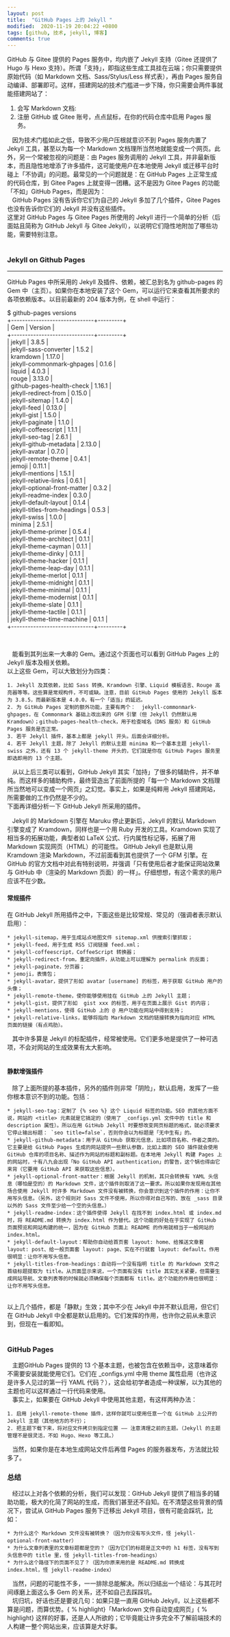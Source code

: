 ```yaml
---
layout: post
title:  "GitHub Pages 上的 Jekyll "
modified:  2020-11-19 20:04:22 +0800
tags: [github, 技术, jekyll, 博客]
comments: true
---
```



GitHub 与 Gitee 提供的 Pages 服务中，均内嵌了 Jekyll 支持（Gitee 还提供了 Hugo 与 Hexo 支持）。所谓「支持」，即指这些生成工具挂在云端；你只需要提供原始代码（如 Markdown 文档、Sass/Stylus/Less 样式表），再由 Pages 服务自动编译、部署即可。这样，搭建网站的技术门槛进一步下降，你只需要会两件事就能搭建网站了：   
  
1. 会写 Markdown 文档:
2. 注册 GitHub 或 Gitee 账号，点点鼠标，在你的代码仓库中启用 Pages 服务。  


&nbsp;&nbsp; 因为技术门槛如此之低，导致不少用户压根就意识不到 Pages 服务内置了 Jekyll 工具，甚至以为每一个 Markdown 文档理所当然地就能变成一个网页。此外，另一个常被忽视的问题是：由 Pages 服务调用的 Jekyll 工具，并非最新版本，而且隐性地增添了许多插件，这可能使用户在本地使用 Jekyll 或迁移平台时碰上「不协调」的问题。最常见的一个问题就是：在 GitHub Pages 上正常生成的代码仓库，到 Gitee Pages 上就变得一团糟。这不是因为 Gitee Pages 的功能「不如」GitHub Pages，而是因为：  
&nbsp;&nbsp; GitHub Pages 没有告诉你它们为自己的 Jekyll 多加了几个插件，Gitee Pages 也没有告诉你它们的 Jekyll 并没有这些插件。  
这里对 GitHub Pages 与 Gitee Pages 所使用的 Jekyll 进行一个简单的分析（后面姑且简称为 GitHub Jekyll 与 Gitee Jekyll），以说明它们隐性地附加了哪些功能，需要特别注意。  
<br>

<!--more-->

### <b>Jekyll on Github Pages</b>
----


GitHub Pages 中所采用的 Jekyll 及插件、依赖，被汇总到名为 github-pages 的 Gem 中（主页）。如果你在本地安装了这个 Gem，可以运行它来查看其所要求的各项依赖版本。以目前最新的 204 版本为例，在 shell 中运行：  
>   
$ github-pages versions  
+------------------------------+---------+  
| Gem | Version |  
+------------------------------+---------+  
| jekyll | 3.8.5 |  
| jekyll-sass-converter | 1.5.2 |  
| kramdown | 1.17.0 |  
| jekyll-commonmark-ghpages | 0.1.6 |  
| liquid | 4.0.3 |  
| rouge | 3.13.0 |  
| github-pages-health-check | 1.16.1 |  
| jekyll-redirect-from | 0.15.0 |  
| jekyll-sitemap | 1.4.0 |  
| jekyll-feed | 0.13.0 |  
| jekyll-gist | 1.5.0 |  
| jekyll-paginate | 1.1.0 |  
| jekyll-coffeescript | 1.1.1 |  
| jekyll-seo-tag | 2.6.1 |  
| jekyll-github-metadata | 2.13.0 |  
| jekyll-avatar | 0.7.0 |  
| jekyll-remote-theme | 0.4.1 |  
| jemoji | 0.11.1 |  
| jekyll-mentions | 1.5.1 |  
| jekyll-relative-links | 0.6.1 |  
| jekyll-optional-front-matter | 0.3.2 |  
| jekyll-readme-index | 0.3.0 |  
| jekyll-default-layout | 0.1.4 |  
| jekyll-titles-from-headings | 0.5.3 |  
| jekyll-swiss | 1.0.0 |  
| minima | 2.5.1 |  
| jekyll-theme-primer | 0.5.4 |  
| jekyll-theme-architect | 0.1.1 |  
| jekyll-theme-cayman | 0.1.1 |  
| jekyll-theme-dinky | 0.1.1 |  
| jekyll-theme-hacker | 0.1.1 |  
| jekyll-theme-leap-day | 0.1.1 |  
| jekyll-theme-merlot | 0.1.1 |  
| jekyll-theme-midnight | 0.1.1 |  
| jekyll-theme-minimal | 0.1.1 |  
| jekyll-theme-modernist | 0.1.1 |  
| jekyll-theme-slate | 0.1.1 |  
| jekyll-theme-tactile | 0.1.1 |  
| jekyll-theme-time-machine | 0.1.1 |  
+------------------------------+---------+  

<br/>

&nbsp;&nbsp; 能看到其列出来一大串的 Gem。通过这个页面也可以看到 GitHub Pages 上的 Jekyll 版本及相关依赖。  
以上这些 Gem，可以大致划分为四类：  

	1. Jekyll 及其依赖，比如 Sass 转换、Kramdown 引擎、Liquid 模板语言、Rouge 高亮器等等。这些算是常规构件，不可或缺。注意，目前 GitHub Pages 使用的 Jekyll 版本为 3.8.5，而最新版本是 4.0.0，有一个「适当」的延迟。  
	2. 为 GitHub Pages 定制的额外功能，主要有两个：  jekyll-commonmark-ghpages，在 Commonmark 基础上改出来的 GFM 引擎（但 Jekyll 仍然默认用 Kramdown）；github-pages-health-check，用于检查域名（DNS 服务）和 GitHub Pages 服务是否正常。  
	3. 若干 Jekyll 插件，基本上都是 jekyll 开头。后面会详细分析。  
	4. 若干 Jekyll 主题，除了 Jekyll 的默认主题 minima 和一个基本主题 jekyll-swiss 之外，还有 13 个 jekyll-theme 开头的，它们就是你在 GitHub Pages 服务里即选即用的 13 个主题。  


&nbsp;&nbsp; 从以上后三类可以看到，GitHub Jekyll 其实「加持」了很多的辅助件，并不单纯。而这样多的辅助构件，最终营造出了前面所提的「每一个 Markdown 文档理所当然地可以变成一个网页」之幻觉。事实上，如果是纯粹用 Jekyll 搭建网站，所需要做的工作仍然是不少的。  
下面再详细分析一下 GitHub Jekyll 所采用的插件。

&nbsp;&nbsp; Jekyll 的 Markdown 引擎在 Maruku 停止更新后，Jekyll 的默认 Markdown 引擎变成了 Kramdown，同样也是一个用 Ruby 开发的工具。Kramdown 实现了相当多的拓展功能，典型者如 LaTeX 公式、行内属性标记等，拓展了用 Markdown 实现网页（HTML）的可能性。
GitHub Jekyll 也是默认用 Kramdown 渲染 Markdown，不过前面看到其也提供了一个 GFM 引擎。在 GitHub 的官方文档中对此有特别说明，并强调「只有使用后者才能保证网站效果与 GitHub 中（渲染的 Markdown 页面）的一样」。仔细想想，有这个需求的用户应该不在少数。  

#### 常规插件

在 GitHub Jekyll 所用插件之中，下面这些是比较常规、常见的（强调者表示默认启用）：   

	* jekyll-sitemap，用于生成站点地图文件 sitemap.xml 供搜索引擎抓取；  
	* jekyll-feed，用于生成 RSS 订阅链接 feed.xml；  
	* jekyll-coffeescript，CoffeeScript 转换器；  
	* jekyll-redirect-from，重定向插件，从功能上可以理解为 permalink 的反面；  
	* jekyll-paginate，分页器；  
	* jemoji，表情包；  
	* jekyll-avatar，提供了形如 avatar [username] 的标签，用于获取 GitHub 用户的头像；  
	* jekyll-remote-theme，使你能够使用挂在 GitHub 上的 Jekyll 主题；  
	* jekyll-gist，提供了形如  gist xxx 的标签，用于在页面上展示 Gist 的内容；  
	* jekyll-mentions，使得 GitHub 上的 @ 用户功能在网站中得到支持；  
	* jekyll-relative-links，能够将指向 Markdown 文档的链接转换为指向对应 HTML 页面的链接（有点鸡肋）。  


&nbsp;&nbsp; 其中许多算是 Jekyll 的标配插件，经常被使用。它们更多地是提供了一种可选项，不会对网站的生成效果有太大影响。  
<br>
#### 静默增强插件

&nbsp;&nbsp; 除了上面所提的基本插件，另外的插件则非常「阴险」，默认启用，发挥了一些你根本意识不到的功能。包括：   

	* jekyll-seo-tag：定制了 {% seo %} 这个 Liquid 标签的功能。SEO 的其他方面不说，网站的 <title> 元素就是它搞定的（使用了 _configs.yml 文件中的 title 和 description 属性）。所以在用 GitHub Jekyll 时要想改变网页标题的格式，就必须要求它停止输出标题： `seo title=false`，否则你会以为标题是「无中生有」的。  
	* jekyll-github-metadata：用于从 GitHub 获取元信息，比如项目名称、作者之类的。它主要是给 GitHub Pages 生成的网站提供一些默认参数，比如上面的 SEO 插件就会使用 GitHub 仓库的项目名称、描述作为网站的标题和副标题。在本地用 Jekyll 构建 Pages 上的网站时，十有八九会出现「No GitHub API authentication」的警告，这个锅也得由它来背（它要用 GitHub API 来获取这些信息）。  
	* jekyll-optional-front-matter：根据 Jekyll 的机制，其只会转换有 YAML 头信息（哪怕是空的）的 Markdown 文件，这个插件则取消了这一要求。所以如果你发现用在其他场合使用 Jekyll 时许多 Markdown 文件没有被转换，你会意识到这个插件的作用：让你不用写头信息。（另外，这个规则对 Sass 文件不使用，所以你得对自己写的、放在 _sass 目录以外的 Sass 文件至少给一个空的头信息。）  
	* jekyll-readme-index：这个插件使得 Jekyll 在找不到 index.html 或 index.md 时，将 README.md 转换为 index.html 作为替代。这个功能的好处在于实现了 GitHub 页面预览和网站构建的统一，因为在 GitHub 页面上 README 的作用就相当于一般网站的 index.html。  
	* jekyll-default-layout：帮助你自动给首页套 layout: home、给推送文章套 layout: post、给一般页面套 layout: page、实在不行就套 layout: default。作用很明显：让你不用写头信息。  
	* jekyll-titles-from-headings：自动将一个没有指明 title 的 Markdown 文件之首级标题提取为 title。从页面显示来说，一个页面有没有 title 其实无关紧要，但需要生成网站导航、文章列表等的时候就必须确保每个页面都有 title。这个功能的作用也很明显：让你不用写头信息。  

<br>
以上几个插件，都是「静默」生效；其中不少在 Jekyll 中并不默认启用，但它们在 GitHub Jekyll 中全都是默认启用的。它们发挥的作用，也许你之前从未意识到，但现在一看即知。
<br><br>

### <b>GitHub Pages  </b>

&nbsp;&nbsp; 主题GitHub Pages 提供的 13 个基本主题，也被包含在依赖当中，这意味着你不需要安装就能使用它们。它们在 _configs.yml 中用 theme 属性启用（也许这是许多人见过的第一行 YAML 代码？），这会给初学者造成一种误解，以为其他的主题也可以这样通过一行代码来使用。  
&nbsp;&nbsp; 事实上，如果要在 GitHub Jekyll 中使用其他主题，有这样两种办法：  

	1. 启用 jekyll-remote-theme 插件，这样你就可以使用任意一个在 GitHub 上公开的 Jekyll 主题（其他地方的不行）；
	2. 把主题下载下来，将对应文件拷贝到指定位置 —— 注意清理之前的主题。（Jekyll 的主题管理不是很灵活，不如 Hugo、Hexo 等工具。）


&nbsp;&nbsp; 当然，如果你是在本地生成网站文件后再借 Pages 的服务器发布，方法就比较多了。

### 总结

&nbsp;&nbsp; 经过以上对各个依赖的分析，我们可以发现：GitHub Jekyll 提供了相当多的辅助功能，极大的化简了网站的生成，而我们甚至还不自知。在不清楚这些背景的情况下，尝试从 GitHub Pages 服务下迁移出 Jekyll 项目，很有可能会踩坑，比如：   

	* 为什么这个 Markdown 文件没有被转换？（因为你没有写头文件，怪 jekyll-optional-front-matter）
	* 为什么文章列表里的文章标题都是空的？（因为它们的标题是正文中的 h1 标签，没有写到头信息中的 title 里，怪 jekyll-titles-from-headings）
	* 为什么这个路径下的页面不见了？（因为你原来用的是 README.md 转换成 index.html，怪 jekyll-readme-index）


&nbsp;&nbsp; 当然，问题的可能性不多，一一排除总能解决。所以归结出一个结论：与其花时间琢磨上面这么多 Gem 的关系，还不如自己去踩踩坑。  
&nbsp;&nbsp; 坑归坑，好话也还是要说几句：如果只是一直用 GitHub Jekyll，以上这些都不算是问题，而算优势。{ % highlight}「Markdown 文件自动变成网页」{ % highlight} 这样的好事，还是人人所欲的；它毕竟能让许多完全不了解前端技术的人构建一整个网站出来，应该算是大好事。
<br>
